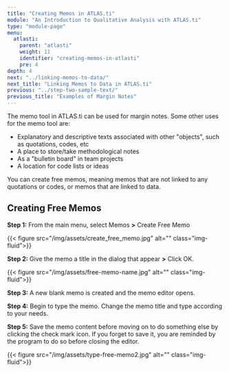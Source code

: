 ```yaml
---
title: "Creating Memos in ATLAS.ti"
module: "An Introduction to Qualitative Analysis with ATLAS.ti"
type: "module-page"
menu:
  atlasti:
    parent: "atlasti"
    weight: 11
    identifier: "creating-memos-in-atlasti"
    pre: 4
depth: 4
next: "../linking-memos-to-data/"
next_title: "Linking Memos to Data in ATLAS.ti"
previous: "../step-two-sample-text/"
previous_title: "Examples of Margin Notes"
---
```

The memo tool in ATLAS.ti can be used for margin notes.  Some other uses for the memo tool are:

* Explanatory and descriptive texts associated with other "objects", such as quotations, codes, etc
* A place to store/take methodological notes
* As a "bulletin board" in team projects
* A location for code lists or ideas

You can create free memos, meaning memos that are not linked to any quotations or codes, or memos that are  linked to data.

## Creating Free Memos

__Step 1:__ From the main menu, select Memos __&gt;__ Create Free Memo

{{< figure src="/img/assets/create_free_memo.jpg" alt="" class="img-fluid">}}
  
__Step 2:__ Give the memo a title in the dialog that appear __&gt;__ Click OK.

{{< figure src="/img/assets/free-memo-name.jpg" alt="" class="img-fluid">}}

__Step 3:__ A new blank memo is created and the memo editor opens. 

__Step 4:__ Begin to type the memo. Change the memo title and type according to your needs.

__Step 5:__ Save the memo content before moving on to do something else by clicking the check mark  icon. If you forget to save it, you are reminded by the program to do so before closing the editor.

{{< figure src="/img/assets/type-free-memo2.jpg" alt="" class="img-fluid">}}
